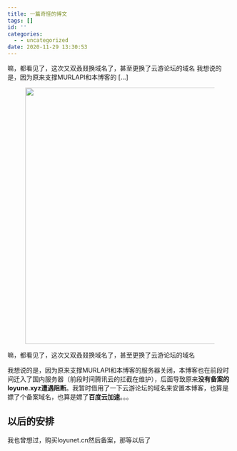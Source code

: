 ```yaml
---
title: 一篇奇怪的博文
tags: []
id: ''
categories:
  - - uncategorized
date: 2020-11-29 13:30:53
---
```


嘛，都看见了，这次又双叒叕换域名了，甚至更换了云游论坛的域名 我想说的是，因为原来支撑MURLAPI和本博客的 \[…\]
<!-- more -->

<figure class="wp-block-image size-large"><img loading="lazy" width="1024" height="576" src="http://blog.tnxg.loyunet.cn//wp-content/uploads/2020/11/1377800026f1f0a54e724-1024x576.png" alt="" class="wp-image-128" srcset="http://127.0.0.1/wp-content/uploads/2020/11/1377800026f1f0a54e724-1024x576.png 1024w, http://127.0.0.1/wp-content/uploads/2020/11/1377800026f1f0a54e724-300x169.png 300w, http://127.0.0.1/wp-content/uploads/2020/11/1377800026f1f0a54e724-768x432.png 768w, http://127.0.0.1/wp-content/uploads/2020/11/1377800026f1f0a54e724-1536x864.png 1536w, http://127.0.0.1/wp-content/uploads/2020/11/1377800026f1f0a54e724-2048x1152.png 2048w" sizes="(max-width: 1024px) 100vw, 1024px" /></figure>



<p>嘛，都看见了，这次又双叒叕换域名了，甚至更换了云游论坛的域名</p>



<p>我想说的是，因为原来支撑MURLAPI和本博客的服务器关闭，本博客也在前段时间迁入了国内服务器（前段时间腾讯云的拦截在维护），后面导致原来<strong>没有备案的loyune.xyz遭遇阻断</strong>。我暂时借用了一下云游论坛的域名来安置本博客，也算是嫖了个备案域名，也算是嫖了<strong>百度云加速</strong>。。。</p>



<h2>以后的安排</h2>



<p>我也曾想过，购买loyunet.cn然后备案，那等以后了</p>
